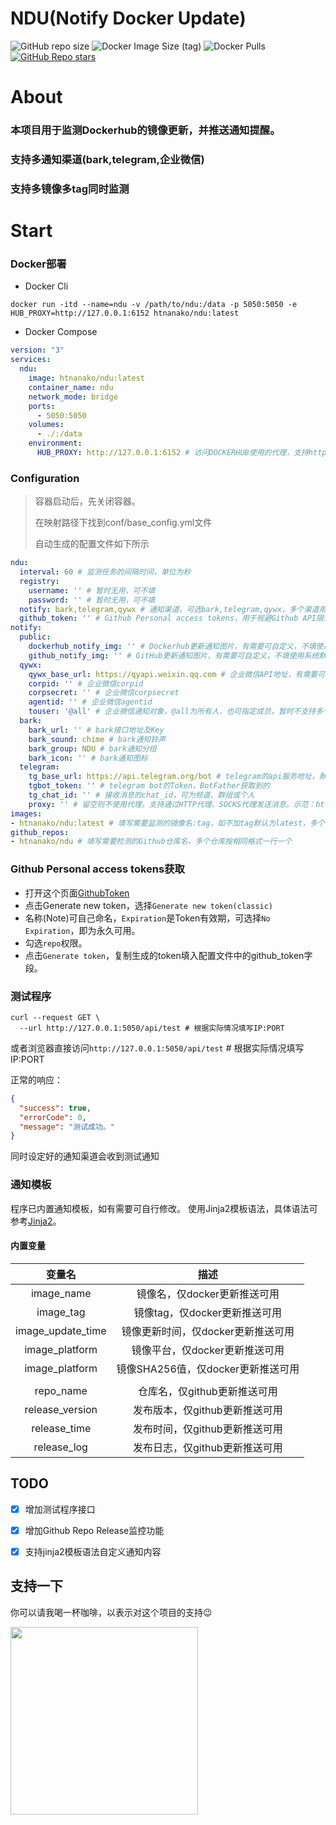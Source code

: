 # NDU(Notify Docker Update)

![GitHub repo size](https://img.shields.io/github/repo-size/htnanako/ndu)
![Docker Image Size (tag)](https://img.shields.io/docker/image-size/htnanako/ndu/latest)
![Docker Pulls](https://img.shields.io/docker/pulls/htnanako/ndu)
[![GitHub Repo stars](https://img.shields.io/github/stars/htnanako/ndu?style=social)](https://github.com/htnanako/ndu/stargazers)

# About

### 本项目用于监测Dockerhub的镜像更新，并推送通知提醒。
### 支持多通知渠道(bark,telegram,企业微信)
### 支持多镜像多tag同时监测

# Start

### Docker部署

- Docker Cli
```shell
docker run -itd --name=ndu -v /path/to/ndu:/data -p 5050:5050 -e HUB_PROXY=http://127.0.0.1:6152 htnanako/ndu:latest
```

- Docker Compose
```yaml
version: "3"
services:
  ndu:
    image: htnanako/ndu:latest
    container_name: ndu
    network_mode: bridge
    ports:
      - 5050:5050
    volumes:
      - ./:/data
    environment:
      HUB_PROXY: http://127.0.0.1:6152 # 访问DOCKERHUB使用的代理，支持http,sock5
```

### Configuration

> 容器启动后，先关闭容器。
> 
> 在映射路径下找到conf/base_config.yml文件
> 
> 自动生成的配置文件如下所示

```yaml
ndu:
  interval: 60 # 监测任务的间隔时间，单位为秒
  registry:
    username: '' # 暂时无用，可不填
    password: '' # 暂时无用，可不填
  notify: bark,telegram,qywx # 通知渠道，可选bark,telegram,qywx，多个渠道用逗号分隔
  github_token: '' # Github Personal access tokens，用于规避Github API限流，获取方式看下面，可不填
notify:
  public:
    dockerhub_notify_img: '' # Dockerhub更新通知图片，有需要可自定义，不填使用系统默认图
    github_notify_img: '' # GitHub更新通知图片，有需要可自定义，不填使用系统默认图
  qywx:
    qywx_base_url: https://qyapi.weixin.qq.com # 企业微信API地址，有需要可自定义
    corpid: '' # 企业微信corpid
    corpsecret: '' # 企业微信corpsecret
    agentid: '' # 企业微信agentid
    touser: '@all' # 企业微信通知对象，@all为所有人，也可指定成员，暂时不支持多个
  bark:
    bark_url: '' # bark接口地址及Key
    bark_sound: chime # bark通知铃声
    bark_group: NDU # bark通知分组
    bark_icon: '' # bark通知图标
  telegram:
    tg_base_url: https://api.telegram.org/bot # telegram的api服务地址，默认是官方，可以改为自建
    tgbot_token: '' # telegram bot的Token，BotFather获取到的
    tg_chat_id: '' # 接收消息的chat_id，可为频道、群组或个人
    proxy: '' # 留空则不使用代理。支持通过HTTP代理、SOCKS代理发送消息。示范：http://localhost:8030 或 socks5://user:pass@host:port
images:
- htnanako/ndu:latest # 填写需要监测的镜像名:tag，如不加tag默认为latest，多个镜像按相同格式一行一个
github_repos:
- htnanako/ndu # 填写需要检测的Github仓库名，多个仓库按相同格式一行一个
```


### Github Personal access tokens获取
- 打开这个页面[GithubToken](https://github.com/settings/tokens)
- 点击Generate new token，选择`Generate new token(classic)`
- 名称(Note)可自己命名，`Expiration`是Token有效期，可选择`No Expiration`，即为永久可用。
- 勾选`repo`权限。
- 点击`Generate token`，复制生成的token填入配置文件中的github_token字段。

### 测试程序
```shell
curl --request GET \
  --url http://127.0.0.1:5050/api/test # 根据实际情况填写IP:PORT
```

或者浏览器直接访问`http://127.0.0.1:5050/api/test` # 根据实际情况填写IP:PORT

正常的响应：
```json
{
  "success": true,
  "errorCode": 0,
  "message": "测试成功。"
}
```
同时设定好的通知渠道会收到测试通知

### 通知模板

程序已内置通知模板，如有需要可自行修改。
使用Jinja2模板语法，具体语法可参考[Jinja2](https://docs.jinkan.org/docs/jinja2/)。
#### 内置变量
| 变量名 |           描述            |
|:---:|:-----------------------:|
| image_name |    镜像名，仅docker更新推送可用    |
| image_tag |   镜像tag，仅docker更新推送可用   |
| image_update_time |  镜像更新时间，仅docker更新推送可用   |
| image_platform |   镜像平台，仅docker更新推送可用    |
| image_platform | 镜像SHA256值，仅docker更新推送可用 |
|  |  |
| repo_name |   仓库名，仅github更新推送可用    |
| release_version |  发布版本，仅github更新推送可用   |
| release_time |  发布时间，仅github更新推送可用   |
| release_log |  发布日志，仅github更新推送可用   |


## TODO
- [x] 增加测试程序接口
- [x] 增加Github Repo Release监控功能
- [x] 支持jinja2模板语法自定义通知内容


## 支持一下

你可以请我喝一杯咖啡，以表示对这个项目的支持😉

<img src="https://ossapi.ainnk.vip/public/images/MovieBot_Plugins/donate/nanako_qrcode.jpg" width="300" />
